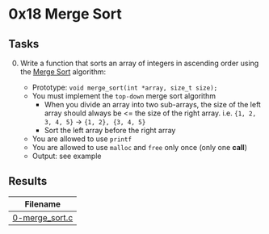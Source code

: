 # 0x18 Merge Sort

## Tasks

0. Write a function that sorts an array of integers in ascending order using the [Merge Sort](https://en.wikipedia.org/wiki/Merge_sort) algorithm:

    * Prototype: `void merge_sort(int *array, size_t size);`
    * You must implement the `top-down` merge sort algorithm
        * When you divide an array into two sub-arrays, the size of the left array should always be <= the size of the right array. i.e. `{1, 2, 3, 4, 5}` -> `{1, 2}, {3, 4, 5}`
        * Sort the left array before the right array
    * You are allowed to use `printf`
    * You are allowed to use `malloc` and `free` only once (only one **call**)
    * Output: see example

## Results

| Filename |
| ------ |
| [0-merge_sort.c](https://github.com/jhonaRiver/holbertonschool-interview/blob/master/0x18-merge_sort/0-merge_sort.c)|
